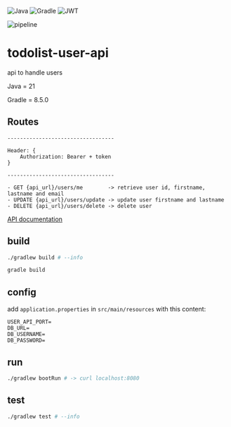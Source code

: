 ![Java](https://img.shields.io/badge/java-%23ED8B00.svg?style=for-the-badge&logo=openjdk&logoColor=white)
![Gradle](https://img.shields.io/badge/Gradle-02303A.svg?style=for-the-badge&logo=Gradle&logoColor=white)
![JWT](https://img.shields.io/badge/JWT-black?style=for-the-badge&logo=JSON%20web%20tokens)

![pipeline](https://gitlab.com/todolist-micro-services/todolist-user-api/badges/master/pipeline.svg)

# todolist-user-api

api to handle users

Java = 21

Gradle = 8.5.0

## Routes

```
----------------------------------

Header: {
    Authorization: Bearer + token
}

----------------------------------

- GET {api_url}/users/me        -> retrieve user id, firstname, lastname and email
- UPDATE {api_url}/users/update -> update user firstname and lastname
- DELETE {api_url}/users/delete -> delete user
```

[API documentation](https://area-api.postman.co/workspace/Pad'workplace~c06a04b9-d1ce-4a4d-8dc0-20c453ca7fae/api/ce31f1a3-1513-4d82-8868-239cb39c227a?action=share&creator=15037258)

## build

```bash
./gradlew build # --info

gradle build
```

## config

add ```application.properties``` in ```src/main/resources``` with this content:

```properties
USER_API_PORT=
DB_URL=
DB_USERNAME=
DB_PASSWORD=
```

## run

```bash
./gradlew bootRun # -> curl localhost:8080
```

## test

```bash
./gradlew test # --info
```
